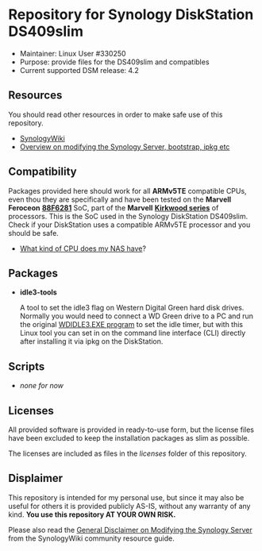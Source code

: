 Repository for Synology DiskStation DS409slim
=============================================

* Maintainer: Linux User #330250
* Purpose: provide files for the DS409slim and compatibles
* Current supported DSM release: 4.2

Resources
---------

You should read other resources in order to make safe use of this repository.

* [SynologyWiki](http://forum.synology.com/wiki/index.php/Home)
* [Overview on modifying the Synology Server, bootstrap, ipkg etc](http://forum.synology.com/wiki/index.php/Overview_on_modifying_the_Synology_Server,_bootstrap,_ipkg_etc)

Compatibility
-------------

Packages provided here should work for all **ARMv5TE** compatible CPUs, even
thou they are specifically and have been tested on the **Marvell Feroceon**
**[88F6281](http://www.marvell.com/embedded-processors/kirkwood/assets/88F6281-004_ver1.pdf)**
SoC, part of the **Marvell**
**[Kirkwood series](http://www.marvell.com/embedded-processors/kirkwood/)** of
processors. This is the SoC used in the Synology DiskStation DS409slim. Check if
your DiskStation uses a compatible ARMv5TE processor and you should be safe.

* [What kind of CPU does my NAS have](http://forum.synology.com/wiki/index.php/What_kind_of_CPU_does_my_NAS_have)?

Packages
--------

* **idle3-tools**

  A tool to set the idle3 flag on Western Digital Green hard disk drives.
  Normally you would need to connect a WD Green drive to a PC and run the
  original [WDIDLE3.EXE program](https://www.synology.com/en-uk/knowledgebase/faq/407)
  to set the idle timer, but with this Linux tool you can set in on the command
  line interface (CLI) directly after installing it via ipkg on the DiskStation.

Scripts
-------

* *none for now*

Licenses
--------

All provided software is provided in ready-to-use form, but the license files
have been excluded to keep the installation packages as slim as possible.

The licenses are included as files in the *licenses* folder of this repository.

Displaimer
----------

This repository is intended for my personal use, but since it may also be useful
for others it is provided publicly AS-IS, without any warranty of any kind.
**You use this repository AT YOUR OWN RISK.**

Please also read the
[General Disclaimer on Modifying the Synology Server](http://forum.synology.com/wiki/index.php/General_Disclaimer_on_Modifying_the_Synology_Server)
from the SynologyWiki community resource guide.
